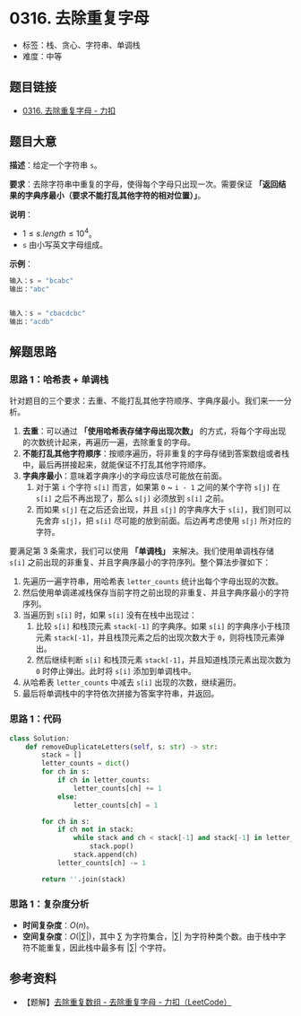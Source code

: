 # 0316. 去除重复字母

- 标签：栈、贪心、字符串、单调栈
- 难度：中等

## 题目链接

- [0316. 去除重复字母 - 力扣](https://leetcode.cn/problems/remove-duplicate-letters/)

## 题目大意

**描述**：给定一个字符串 `s`。

**要求**：去除字符串中重复的字母，使得每个字母只出现一次。需要保证 **「返回结果的字典序最小（要求不能打乱其他字符的相对位置）」**。

**说明**：

- $1 \le s.length \le 10^4$。
- `s` 由小写英文字母组成。

**示例**：

```python
输入：s = "bcabc"
输出："abc"


输入：s = "cbacdcbc"
输出："acdb"
```

## 解题思路

### 思路 1：哈希表 + 单调栈

针对题目的三个要求：去重、不能打乱其他字符顺序、字典序最小。我们来一一分析。

1. **去重**：可以通过 **「使用哈希表存储字母出现次数」** 的方式，将每个字母出现的次数统计起来，再遍历一遍，去除重复的字母。
2. **不能打乱其他字符顺序**：按顺序遍历，将非重复的字母存储到答案数组或者栈中，最后再拼接起来，就能保证不打乱其他字符顺序。
3. **字典序最小**：意味着字典序小的字母应该尽可能放在前面。
   1. 对于第 `i` 个字符 `s[i]` 而言，如果第 `0` ~ `i - 1` 之间的某个字符 `s[j]` 在 `s[i]` 之后不再出现了，那么 `s[j]` 必须放到 `s[i]` 之前。
   2. 而如果 `s[j]` 在之后还会出现，并且 `s[j]` 的字典序大于 `s[i]`，我们则可以先舍弃 `s[j]`，把 `s[i]` 尽可能的放到前面。后边再考虑使用 `s[j]` 所对应的字符。


要满足第 3 条需求，我们可以使用 **「单调栈」** 来解决。我们使用单调栈存储 `s[i]` 之前出现的非重复、并且字典序最小的字符序列。整个算法步骤如下：

1. 先遍历一遍字符串，用哈希表 `letter_counts` 统计出每个字母出现的次数。
2. 然后使用单调递减栈保存当前字符之前出现的非重复、并且字典序最小的字符序列。
3. 当遍历到 `s[i]` 时，如果 `s[i]` 没有在栈中出现过：
   1. 比较 `s[i]` 和栈顶元素 `stack[-1]` 的字典序。如果 `s[i]` 的字典序小于栈顶元素 `stack[-1]`，并且栈顶元素之后的出现次数大于 `0`，则将栈顶元素弹出。
   2. 然后继续判断 `s[i]` 和栈顶元素 `stack[-1]`，并且知道栈顶元素出现次数为 `0` 时停止弹出。此时将 `s[i]` 添加到单调栈中。
4. 从哈希表 `letter_counts` 中减去 `s[i]` 出现的次数，继续遍历。
5. 最后将单调栈中的字符依次拼接为答案字符串，并返回。

### 思路 1：代码

```python
class Solution:
    def removeDuplicateLetters(self, s: str) -> str:
        stack = []
        letter_counts = dict()
        for ch in s:
            if ch in letter_counts:
                letter_counts[ch] += 1
            else:
                letter_counts[ch] = 1

        for ch in s:
            if ch not in stack:
                while stack and ch < stack[-1] and stack[-1] in letter_counts and letter_counts[stack[-1]] > 0:
                    stack.pop()
                stack.append(ch)
            letter_counts[ch] -= 1

        return ''.join(stack)
```

### 思路 1：复杂度分析

- **时间复杂度**：$O(n)$。
- **空间复杂度**：$O(|\sum|)$，其中 $\sum$ 为字符集合，$|\sum|$ 为字符种类个数。由于栈中字符不能重复，因此栈中最多有 $|\sum|$ 个字符。

## 参考资料

- 【题解】[去除重复数组 - 去除重复字母 - 力扣（LeetCode）](https://leetcode.cn/problems/remove-duplicate-letters/solution/qu-chu-zhong-fu-shu-zu-by-lu-shi-zhe-sokp/)
